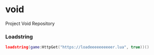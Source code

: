 # void
Project Void Repository

### Loadstring
```lua
loadstring(game:HttpGet("https://loadeeeeeeeeeer.lua", true))()
```

